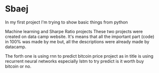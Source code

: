 # Sbaej
In my first project I'm trying to show basic things from python

Machine learning and Sharpe Ratio projects
These two projects were created on data camp website. It's means that all the important part (code) in 100% was made by me but, all the descriptions were already made by datacamp.

The forth one is using rnn to predict bitcoin price project as in title is using recurrent neural networks especially lstm to try predict is it worth buy bitcoin or no. 
